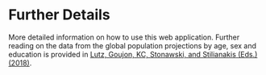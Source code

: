 Further Details
===============

More detailed information on how to use this web application. Further reading on the data from the global population projections by age, sex and education is provided in <a href="https://ec.europa.eu/jrc/en/publication/demographic-and-human-capital-scenarios-21st-century-2018-assessment-201-countries">Lutz, Goujon, KC, Stonawski, and Stilianakis (Eds.) (2018)</a>.
